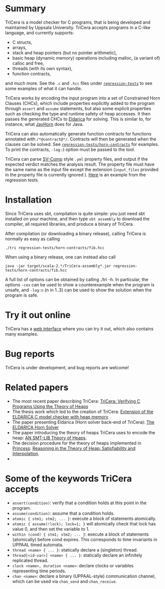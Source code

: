 # Summary
TriCera is a model checker for C programs, that is being developed and maintained by Uppsala University. TriCera accepts programs in a C-like language, and currently supports:
* C structs, 
* arrays, 
* stack and heap pointers (but no pointer arithmetic),
* basic heap (dynamic memory) operations including malloc, (a variant of) calloc and free,
* threads (with its own syntax),
* function contracts,

and much more. See the `.c` and `.hcc` files under [`regression-tests`](https://github.com/uuverifiers/tricera/tree/master/regression-tests) to see some examples of what it can handle.

TriCera works by encoding the input program into a set of Constrained Horn Clauses (CHCs), which include properties explicitly added to the program through `assert` and `assume` statements, but also some explicit properties such as checking the type and runtime safety of heap accesses. It then passes the generated CHCs to [Eldarica](https://github.com/uuverifiers/eldarica) for solving. This is similar to, for instance, what [JayHorn](https://jayhorn.github.io/jayhorn/) does for Java.

TriCera can also automatically generate function contracts for functions annotated with `/*@contract@*/`. Contracts will then be generated when the clauses can be solved. See [`regression-tests/horn-contracts`](https://github.com/uuverifiers/tricera/tree/master/regression-tests/horn-contracts) for examples. To print the contracts, `-log:3` option must be passed to the tool.

TriCera can parse [SV-Comp](https://sv-comp.sosy-lab.org/) style `.yml` property files, and output if the expected verdict matches the analysis result. The property file must have the same name as the input file except the extension (`input_files` provided in the property file is currently ignored ). [Here](https://github.com/uuverifiers/tricera/blob/master/regression-tests/horn-hcc-heap/memtrack-01.yml) is an example from the regression tests.

# Installation
Since TriCera uses sbt, compilation is quite simple: you just need sbt installed on your machine, and then type `sbt assembly` to download the compiler, all required libraries, and produce a binary of TriCera.

After compilation (or downloading a binary release), calling TriCera is normally as easy as calling

`./tri regression-tests/horn-contracts/fib.hcc`

When using a binary release, one can instead also call

`java -jar target/scala-2.*/TriCera-assembly*.jar regression-tests/horn-contracts/fib.hcc`

A full list of options can be obtained by calling ./tri -h.
In particular, the options `-cex` can be used to show a counterexample when the program is unsafe, and `-log:n` (n in 1..3) can be used to show the solution when the program is safe.

# Try it out online
TriCera has a [web interface](https://eldarica.org/tricera/) where you can try it out, which also contains many examples.

# Bug reports
TriCera is under development, and bug reports are welcome!

# Related papers
* The most recent paper describing TriCera: [TriCera: Verifying C Programs Using the Theory of Heaps](https://repositum.tuwien.at/handle/20.500.12708/81374)
* The thesis work which led to the creation of TriCera: [Extension of the ELDARICA C model checker with heap memory
](http://uu.diva-portal.org/smash/record.jsf?dswid=3650&pid=diva2%3A1373067)
* The paper presenting Eldarica (Horn solver back-end of TriCera): [The ELDARICA Horn Solver](https://ieeexplore.ieee.org/document/8603013)
* The paper introducing the theory of heaps TriCera uses to encode the heap: [AN SMT-LIB Theory of Heaps](http://ceur-ws.org/Vol-3185/paper1180.pdf).
* The decision procedure for the theory of heaps implemented in [Princess](http://www.philipp.ruemmer.org/princess.shtml): [Reasoning in the Theory of Heap: Satisfiability and Interpolation](https://link.springer.com/chapter/10.1007%2F978-3-030-68446-4_9).
* 
# Some of the keywords TriCera accepts
* `assert(condition)`: verify that a condition holds at this point in the program.
* `assume(condition)`: assume that a condition holds.
* `atomic { stm1; stm2; ... }`: execute a block of statements atomically. 
* `atomic { assume(!lock); lock=1; }` will atomically check that lock has value 0, and then set the variable to 1.
* `within (cond) { stm1; stm2; ... }`: execute a block of statements (atomically) before cond expires. This corresponds to time invariants in UPPAAL timed automata.
* `thread <name> { ... }`: statically declare a (singleton) thread.
* `thread[<id-var>] <name> { ... }`: statically declare an infinitely replicated thread.
* `clock <name>, duration <name>`: declare clocks or variables representing time periods.
* `chan <name>`: declare a binary (UPPAAL-style) communication channel, which can be used via `chan_send` and `chan_receive`.
